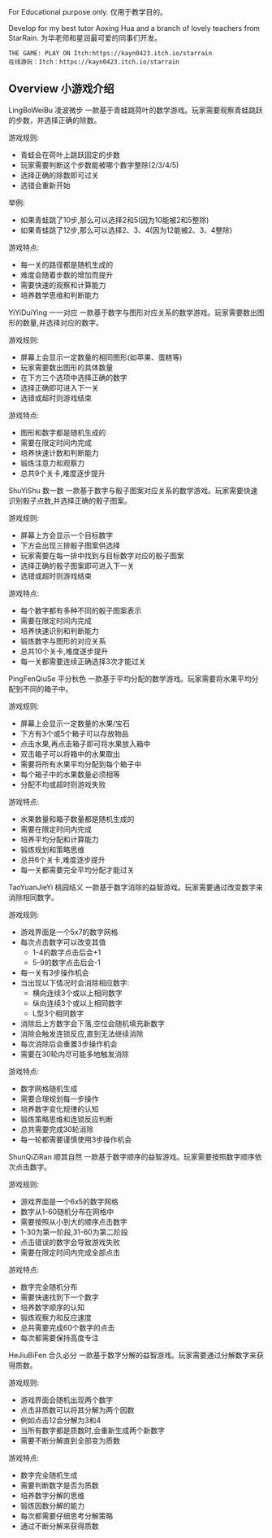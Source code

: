 For Educational purpose only.
仅用于教学目的。

Develop for my best tutor Aoxing Hua and a branch of lovely teachers from StarRain.
为华老师和星润最可爱的同事们开发。

    THE GAME: PLAY ON Itch:https://kayn0423.itch.io/starrain
    在线游玩：Itch：https://kayn0423.itch.io/starrain

    
## Overview 小游戏介绍

LingBoWeiBu 凌波微步
一款基于青蛙跳荷叶的数学游戏。玩家需要观察青蛙跳跃的步数，并选择正确的除数。

游戏规则:
- 青蛙会在荷叶上跳跃固定的步数
- 玩家需要判断这个步数能被哪个数字整除(2/3/4/5)
- 选择正确的除数即可过关
- 选错会重新开始

举例:
- 如果青蛙跳了10步,那么可以选择2和5(因为10能被2和5整除)
- 如果青蛙跳了12步,那么可以选择2、3、4(因为12能被2、3、4整除)

游戏特点:
- 每一关的路径都是随机生成的
- 难度会随着步数的增加而提升
- 需要快速的观察和计算能力
- 培养数学思维和判断能力

YiYiDuiYing 一一对应
一款基于数字与图形对应关系的数学游戏。玩家需要数出图形的数量,并选择对应的数字。

游戏规则:
- 屏幕上会显示一定数量的相同图形(如苹果、蛋糕等)
- 玩家需要数出图形的具体数量
- 在下方三个选项中选择正确的数字
- 选择正确即可进入下一关
- 选错或超时则游戏结束

游戏特点:
- 图形和数字都是随机生成的
- 需要在限定时间内完成
- 培养快速计数和判断能力
- 锻炼注意力和观察力
- 总共9个关卡,难度逐步提升

ShuYiShu 数一数
一款基于数字与骰子图案对应关系的数学游戏。玩家需要快速识别骰子点数,并选择正确的骰子图案。

游戏规则:
- 屏幕上方会显示一个目标数字
- 下方会出现三排骰子图案供选择
- 玩家需要在每一排中找到与目标数字对应的骰子图案
- 选择正确的骰子图案即可进入下一关
- 选错或超时则游戏结束

游戏特点:
- 每个数字都有多种不同的骰子图案表示
- 需要在限定时间内完成
- 培养快速识别和判断能力
- 锻炼数字与图形的对应关系
- 总共10个关卡,难度逐步提升
- 每一关都需要连续正确选择3次才能过关

PingFenQiuSe 平分秋色
一款基于平均分配的数学游戏。玩家需要将水果平均分配到不同的箱子中。

游戏规则:
- 屏幕上会显示一定数量的水果/宝石
- 下方有3个或5个箱子可以存放物品
- 点击水果,再点击箱子即可将水果放入箱中
- 双击箱子可以将箱中的水果取出
- 需要将所有水果平均分配到每个箱子中
- 每个箱子中的水果数量必须相等
- 分配不均或超时则游戏失败

游戏特点:
- 水果数量和箱子数量都是随机生成的
- 需要在限定时间内完成
- 培养平均分配和计算能力
- 锻炼规划和策略思维
- 总共6个关卡,难度逐步提升
- 每一关都需要完全平均分配才能过关

TaoYuanJieYi 桃园结义
一款基于数字消除的益智游戏。玩家需要通过改变数字来消除相同数字。

游戏规则:
- 游戏界面是一个5x7的数字网格
- 每次点击数字可以改变其值
  - 1-4的数字点击后会+1
  - 5-9的数字点击后会-1
- 每一关有3步操作机会
- 当出现以下情况时会消除相应数字:
  - 横向连续3个或以上相同数字
  - 纵向连续3个或以上相同数字
  - L型3个相同数字
- 消除后上方数字会下落,空位会随机填充新数字
- 消除会触发连锁反应,直到无法继续消除
- 每次消除后会重置3步操作机会
- 需要在30轮内尽可能多地触发消除

游戏特点:
- 数字网格随机生成
- 需要合理规划每一步操作
- 培养数字变化规律的认知
- 锻炼策略思维和连锁反应判断
- 总共需要完成30轮消除
- 每一轮都需要谨慎使用3步操作机会

ShunQiZiRan 顺其自然
一款基于数字顺序的益智游戏。玩家需要按照数字顺序依次点击数字。

游戏规则:
- 游戏界面是一个6x5的数字网格
- 数字从1-60随机分布在网格中
- 需要按照从小到大的顺序点击数字
- 1-30为第一阶段,31-60为第二阶段
- 点击错误的数字会导致游戏失败
- 需要在限定时间内完成全部点击

游戏特点:
- 数字完全随机分布
- 需要快速找到下一个数字
- 培养数字顺序的认知
- 锻炼观察力和反应速度
- 总共需要完成60个数字的点击
- 每次都需要保持高度专注

HeJiuBiFen 合久必分
一款基于数字分解的益智游戏。玩家需要通过分解数字来获得质数。

游戏规则:
- 游戏界面会随机出现两个数字
- 点击非质数可以将其分解为两个因数
- 例如点击12会分解为3和4
- 当所有数字都是质数时,会重新生成两个新数字
- 需要不断分解直到全部变为质数

游戏特点:
- 数字完全随机生成
- 需要判断数字是否为质数
- 培养数字分解的思维
- 锻炼因数分解的能力
- 每次都需要仔细思考分解策略
- 通过不断分解来获得质数
